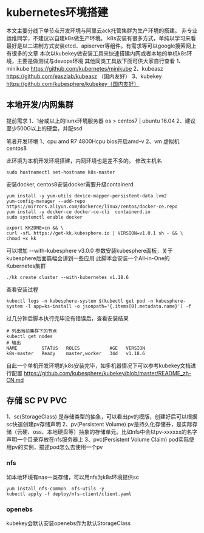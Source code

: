 # kubernetes环境搭建

本文主要分线下单节点开发环境与阿里云ack托管集群为生产环境的搭建。
非专业运维同学，不建议以自建k8s做生产环境。
k8s安装有很多方式，单纯以学习来看最好是以二进制方式安装etcd、apiserver等组件。有需求等可以google搜索网上有很多的文章
本次以kubekey做安装工具来快速搭建内网或者本地的单机k8s环境，主要是做测试与devops环境 其他同类工具放下面可供大家自行查看
1、minikube https://github.com/kubernetes/minikube
2、kubeasz https://github.com/easzlab/kubeasz （国内友好）
3、kubekey https://github.com/kubesphere/kubekey（国内友好）

## 本地开发/内网集群
提前需求
1、1台或以上的liunx环境服务器 os > centos7 | ubuntu 16.04
2、建议至少500G以上的硬盘，并配ssd

笔者开发环境
1、cpu amd R7 4800Hcpu bios开启amd-v 
2、vm 虚拟机 centos8

此环境为本机开发环境搭建，内网环境也是差不多的。
修改主机名

```
sudo hostnamectl set-hostname k8s-master
```
安装docker, centos8安装docker需要升级containerd
```
yum install -y yum-utils device-mapper-persistent-data lvm2
yum-config-manager --add-repo https://mirrors.aliyun.com/dockerce/linux/centos/docker-ce.repo
yum install -y docker-ce docker-ce-cli  containerd.io
sudo systemctl enable docker
```

```
export KKZONE=cn && \
curl -sfL https://get-kk.kubesphere.io | VERSION=v1.0.1 sh - && \
chmod +x kk
```
可以增加 --with-kubesphere v3.0.0 参数安装kubesphere面板，关于kubesphere后面篇幅会讲到一些应用
此脚本会安装一个All-in-One的Kubernetes集群
```
./kk create cluster --with-kubernetes v1.18.6 
```
查看安装过程
```
kubectl logs -n kubesphere-system $(kubectl get pod -n kubesphere-system -l app=ks-install -o jsonpath='{.items[0].metadata.name}') -f
```
过几分钟后脚本执行完毕没有错误后，查看安装结果
```
# 列出当前集群下的节点
kubectl get nodes
# 输出
NAME         STATUS   ROLES           AGE   VERSION
k8s-master   Ready    master,worker   34d   v1.18.6
```
自此一个单机开发环境的k8s安装完毕，如多机器情况下可以参考kubekey文档进行配置
https://github.com/kubesphere/kubekey/blob/master/README_zh-CN.md

## 存储 SC PV PVC 
1、sc(StorageClass) 是存储类型的抽象，可以看出pv的模版，创建好后可以根据sc快速创建pv存储声明
2、pv(Persistent Volume) pv是持久化存储券，是实际存储（云硬、oss、本地硬盘等）抽象的存储单元。比如nfs中会以pv-xxxxxx的名字声明一个目录存放在nfs服务器上
3、pvc(Persistent Volume Claim) pod实际使用pv的实例，描述pod怎么去使用一个pv
### nfs
如本地环境有nas一类存储，可以用nfs为k8s环境提供sc
```
yum install nfs-common  nfs-utils -y 
kubectl apply -f deploy/nfs-client/client.yaml
```
### openebs
kubekey会默认安装openebs作为默认StorageClass



